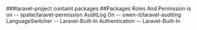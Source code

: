 ###laravel-project containt packages
##Packages
Roles And Permission is on -- spatie/laravel-permission
AuditLog On -- owen-it/laravel-auditing
LanguageSwitcher -- Laravel-Built-In
Authentication -- Laravel-Built-In

